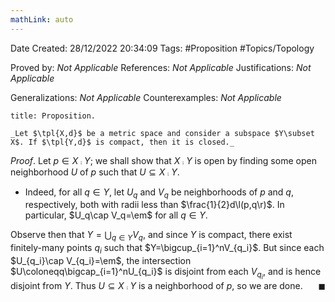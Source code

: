 ```yaml
---
mathLink: auto
---
```


<div class="topSpace"></div>

Date Created: 28/12/2022 20:34:09
Tags: #Proposition #Topics/Topology

Proved by: _Not Applicable_
References: _Not Applicable_
Justifications: _Not Applicable_

Generalizations: _Not Applicable_
Counterexamples: _Not Applicable_

``` ad-Proposition
title: Proposition.

_Let $\tpl{X,d}$ be a metric space and consider a subspace $Y\subset X$. If $\tpl{Y,d}$ is compact, then it is closed._

```

_Proof_. Let $p\in X\comp Y$; we shall show that $X\comp Y$ is open by finding some open neighborhood $U$ of $p$ such that $U\subseteq X\comp Y$.
* Indeed, for all $q\in Y$, let $U_q$ and $V_q$ be neighborhoods of $p$ and $q$, respectively, both with radii less than $\frac{1}{2}d\l(p,q\r)$. In particular, $U_q\cap V_q=\em$ for all $q\in Y$.

Observe then that $Y=\bigcup_{q\in Y}V_q$, and since $Y$ is compact, there exist finitely-many points $q_i$ such that $Y=\bigcup_{i=1}^nV_{q_i}$. But since each $U_{q_i}\cap V_{q_i}=\em$, the intersection $U\coloneqq\bigcap_{i=1}^nU_{q_i}$ is disjoint from each $V_{q_i}$, and is hence disjoint from $Y$. Thus $U\subseteq X\comp Y$ is a neighborhood of $p$, so we are done.<span style="float:right;">$\blacksquare$</span>
